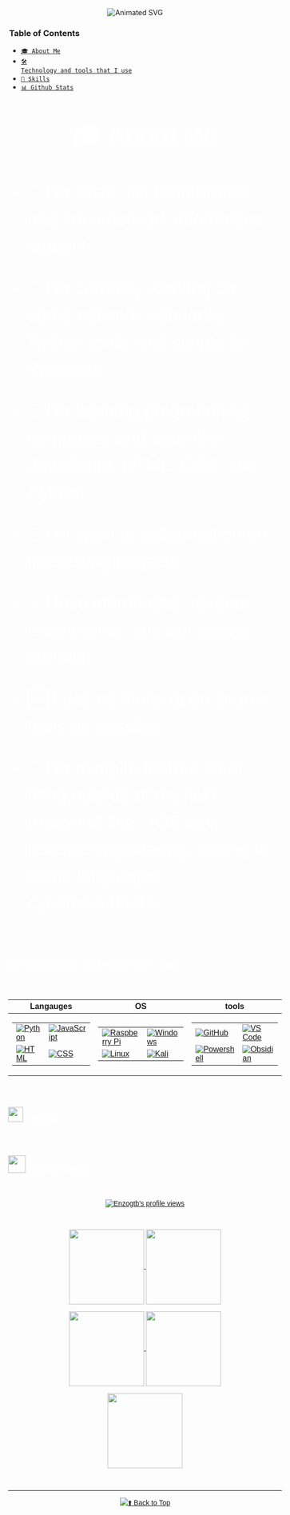 <div align="center">
   
   <img src="https://github.com/enzogtb/enzogtb/blob/main/asset/enzo.svg" alt="Animated SVG">

</div>

### Table of Contents

- [<code>🎓 About Me</code>](#-about-me)
- [<code>🛠️ Technology and tools that I use</code>](%EF%B8%8F-technology-and-tools-that-i-use)
- [<code>💪 Skills</code>](#-skills)
- [<code>📊 Github Stats</code>](#github-stats)
  
<br>

<div style="width: 100%; display: flex; justify-content: center; font-family: Arial, sans-serif; padding: 20px; color: #ffffff;">
  <div style="max-width: 800px; text-align: left;">

<h2 style="color: #ffffff; font-size: 48px; margin: 0 0 40px; font-weight: bold; text-align: center;">🎓 About Me</h2>

<ul style="padding-left: 40px; list-style-type: disc; font-size: 36px; color: #ffffff; line-height: 1.5;">
  <li style="margin-bottom: 30px;">📖 I'm Enzo, I'm from France and I'm a network informatics student</li>
  <li style="margin-bottom: 30px;">🔭 I'm currently working on : some network web tools, Python tools, and scripts for Windows</li>
  <li style="margin-bottom: 30px;">🌱 I'm learning programming languages and tools like JavaScript, HTML, CSS, and Python</li>
  <li style="margin-bottom: 30px;">👯 I'm open to collaboration on interesting projects</li>
  <li style="margin-bottom: 30px;">⚡ I love informatics, reverse engineering, and am always curious!</li>
  <li style="margin-bottom: 30px;">🆓 I use as many open source tools as possible</li>
  <li style="margin-bottom: 30px;">🍎 I'm trying to learn a lot of thing outside of my field (network) like : IOS dev, reverse engineering, coding in some languages, cybersecurity/li>
</ul>

<br>

## 🛠️ Technology and tools that I use 

<br>

<div align="center">
   
| **Langauges** | **OS** | **tools** |
|--------------|----------------|------------|
| <table><tr><td>[![Python](https://skillicons.dev/icons?i=python)](https://www.python.org)</td><td>[![JavaScript](https://skillicons.dev/icons?i=js)](https://developer.mozilla.org/en-US/docs/Web/JavaScript)</td></tr><tr><td>[![HTML](https://skillicons.dev/icons?i=html)](https://developer.mozilla.org/en-US/docs/Web/HTML)</td><td>[![CSS](https://skillicons.dev/icons?i=css)](https://developer.mozilla.org/en-US/docs/Web/CSS)</td></tr></table> | <table><tr><td>[![Raspberry Pi](https://skillicons.dev/icons?i=raspberrypi)](https://www.raspberrypi.org)</td><td>[![Windows](https://skillicons.dev/icons?i=windows)](https://www.microsoft.com/en-us/windows)</td></tr><tr><td>[![Linux](https://skillicons.dev/icons?i=linux)](https://www.kernel.org)</td><td>[![Kali](https://skillicons.dev/icons?i=kali)](https://www.kali.org)</td></tr></table> | <table><tr><td>[![GitHub](https://skillicons.dev/icons?i=github)](https://github.com)</td><td>[![VS Code](https://skillicons.dev/icons?i=vscode)](https://code.visualstudio.com)</td></tr><tr><td>[![Powershell](https://skillicons.dev/icons?i=powershell)](https://learn.microsoft.com/en-us/powershell/)</td><td>[![Obsidian](https://skillicons.dev/icons?i=obsidian)](https://obsidian.md)</td></tr></table> |

</div>

<br>

## <img src="https://media2.giphy.com/media/QssGEmpkyEOhBCb7e1/giphy.gif?cid=ecf05e47a0n3gi1bfqntqmob8g9aid1oyj2wr3ds3mg700bl&rid=giphy.gif" width="30">&nbsp; **Skills**

<br>

## <img src="https://github.com/enzogtb/enzogtb/blob/main/asset/logo/iY8CRBdQXODJSCERIr.gif" width="35">&nbsp;**Github Stats**

<br>

<div align="center">

[![Enzogtb's profile views](https://u8views.com/api/v1/github/profiles/123584533/views/day-week-month-total-count.svg)](https://u8views.com/github/enzogtb)

</div>

<br>

<p align="center">
  <a href="https://github.com/enzogtb">
    <img align="center"
         height="150em"
         src="https://github-profile-summary-cards.vercel.app/api/cards/most-commit-language?username=enzogtb&theme=aura"
    />
  <a href="https://github.com/enzogtb">
    <img align="center"
         height="150em"
         src="https://github-profile-summary-cards.vercel.app/api/cards/repos-per-language?username=enzogtb&theme=aura"
    />
</p>

<p align="center">
  <a href="https://github.com/enzogtb">
    <img align="center"
         height="150em"
         src="http://github-profile-summary-cards.vercel.app/api/cards/stats?username=enzogtb&theme=aura"
    />
  <a href="https://github.com/enzopgtb">
    <img align="center"
         height="150em"
         src="http://github-profile-summary-cards.vercel.app/api/cards/productive-time?username=enzogtb&theme=aura&utcOffset=8"
    />
</p>

<p align="center">
 <a href="https://github.com/enzogtb">
    <img align="center"
         height="150em"
         src="https://github-profile-summary-cards.vercel.app/api/cards/profile-details?username=enzogtb&theme=aura"
    />
</p>

<br>

---
<div align="center">
  
[![⬆️ Back to Top](https://github.com/enzogtb/enzogtb/blob/main/asset/gototop.svg)](#top)

</div>
